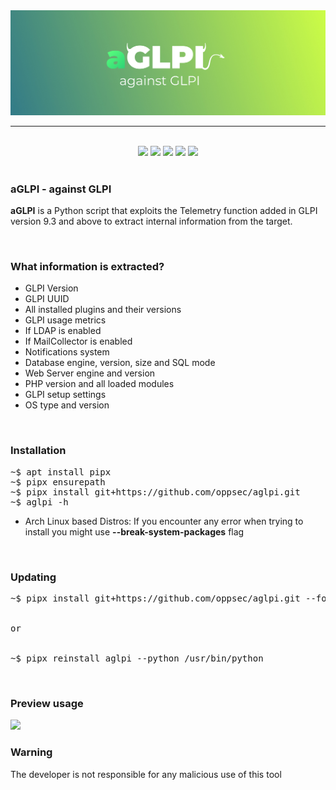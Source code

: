 <div align="center">
<img src="src/ui/aglpi.jpg" width=900>

<br>

___

<br>

<img src="https://img.shields.io/github/license/oppsec/aglpi?color=green&logo=github&style=for-the-badge">
<img src="https://img.shields.io/github/issues/oppsec/aglpi?color=green&logo=github&style=for-the-badge">
<img src="https://img.shields.io/github/stars/oppsec/aglpi?color=green&logo=github&style=for-the-badge">
<img src="https://img.shields.io/github/forks/oppsec/aglpi?color=green&logo=github&style=for-the-badge">
<img src="https://img.shields.io/github/languages/code-size/oppsec/aglpi?color=green&logo=github&style=for-the-badge">

</div>

<br>

<h3> aGLPI - against GLPI </h2>
<p> <b>aGLPI</b> is a Python script that exploits the Telemetry function added in GLPI version 9.3 and above to extract internal information from the target. </p>
<br>

<h3> What information is extracted? </h3>
<ul>
    <li>GLPI Version</li>
    <li>GLPI UUID</li>
    <li>All installed plugins and their versions</li>
    <li>GLPI usage metrics</li>
    <li>If LDAP is enabled</li>
    <li>If MailCollector is enabled</li>
    <li>Notifications system</li>
    <li>Database engine, version, size and SQL mode</li>
    <li>Web Server engine and version</li>
    <li>PHP version and all loaded modules</li>
    <li>GLPI setup settings</li>
    <li>OS type and version</li>
</ul>

<br>

<h3> Installation </h3>
<pre>
~$ apt install pipx
~$ pipx ensurepath
~$ pipx install git+https://github.com/oppsec/aglpi.git
~$ aglpi -h
</pre>

- Arch Linux based Distros: If you encounter any error when trying to install you might use <b>--break-system-packages</b> flag

<br>

<h3> Updating </h4>
<pre>
~$ pipx install git+https://github.com/oppsec/aglpi.git --force
<br>
or
<br>
~$ pipx reinstall aglpi --python /usr/bin/python
</pre>

<br>

<h3> Preview usage </h3>
<img src="https://i.imgur.com/VVEUDxv.png">
<br>

<h3> Warning </h3>
<p> The developer is not responsible for any malicious use of this tool </p>